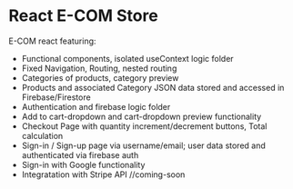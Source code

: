 # React E-COM Store

E-COM react featuring:

- Functional components, isolated useContext logic folder
- Fixed Navigation, Routing, nested routing
- Categories of products, category preview
- Products and associated Category JSON data stored and accessed in Firebase/Firestore
- Authentication and firebase logic folder
- Add to cart-dropdown and cart-dropdown preview functionality
- Checkout Page with quantity increment/decrement buttons, Total calculation
- Sign-in / Sign-up page via username/email; user data stored and authenticated via firebase auth
- Sign-in with Google functionality
- Integratation with Stripe API //coming-soon
